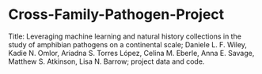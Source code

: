 # Cross-Family-Pathogen-Project
Title: Leveraging machine learning and natural history collections in the study of amphibian pathogens on a continental scale; Daniele L. F. Wiley, Kadie N. Omlor, Ariadna S. Torres López, Celina M. Eberle, Anna E. Savage, Matthew S. Atkinson, Lisa N. Barrow; project data and code.
